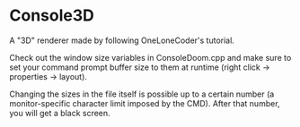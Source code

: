 # Console3D
A "3D" renderer made by following OneLoneCoder's tutorial.

Check out the window size variables in ConsoleDoom.cpp and make sure to set your command prompt buffer size to them at runtime (right click -> properties -> layout).

Changing the sizes in the file itself is possible up to a certain number (a monitor-specific character limit imposed by the CMD). After that number, you will get a black screen.
